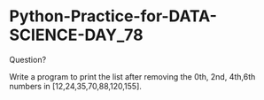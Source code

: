 # Python-Practice-for-DATA-SCIENCE-DAY_78
Question?

Write a program to print the list after removing the 0th, 2nd, 4th,6th numbers in [12,24,35,70,88,120,155]. 
